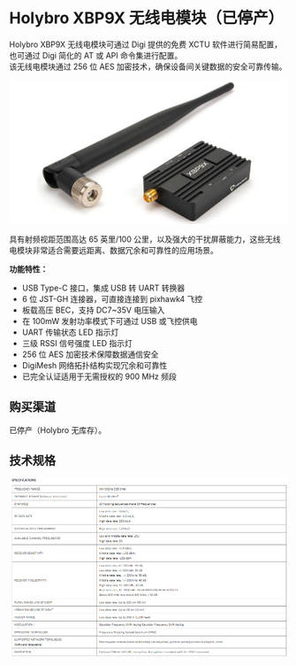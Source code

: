 # Holybro XBP9X 无线电模块（已停产）

Holybro XBP9X 无线电模块可通过 Digi 提供的免费 XCTU 软件进行简易配置，也可通过 Digi 简化的 AT 或 API 命令集进行配置。  
该无线电模块通过 256 位 AES 加密技术，确保设备间关键数据的安全可靠传输。

![Holybro XBP9X 无线电](../../assets/hardware/telemetry/holybro-xbp9x.jpg)

具有射频视距范围高达 65 英里/100 公里，以及强大的干扰屏蔽能力，这些无线电模块非常适合需要远距离、数据冗余和可靠性的应用场景。

**功能特性：**

- USB Type-C 接口，集成 USB 转 UART 转换器
- 6 位 JST-GH 连接器，可直接连接到 pixhawk4 飞控
- 板载高压 BEC，支持 DC7~35V 电压输入
- 在 100mW 发射功率模式下可通过 USB 或飞控供电
- UART 传输状态 LED 指示灯
- 三级 RSSI 信号强度 LED 指示灯
- 256 位 AES 加密技术保障数据通信安全
- DigiMesh 网络拓扑结构实现冗余和可靠性
- 已完全认证适用于无需授权的 900 MHz 频段

## 购买渠道

已停产（Holybro 无库存）。

## 技术规格

![Holybro XBP9X 无线电](../../assets/hardware/telemetry/holybro-xbp9x-spec.png)